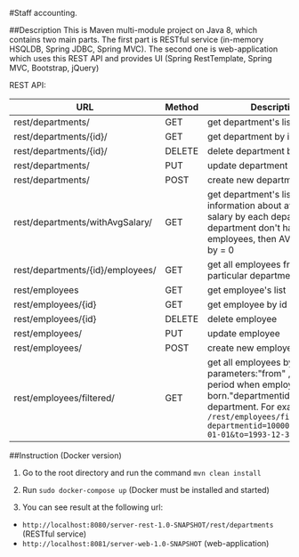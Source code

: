 #Staff accounting.

##Description
 This is Maven multi-module project on Java 8, which contains two main parts. The first part is RESTful service (in-memory HSQLDB, Spring JDBC, Spring MVC). The second one is web-application which uses this REST API and provides UI (Spring RestTemplate, Spring MVC, Bootstrap, jQuery)

REST API:

URL	| Method	| Description
--- | ------- | ---------------
rest/departments/|GET|get department's list
rest/departments/{id}/|GET|get department by id
rest/departments/{id}/|DELETE|delete department by id
rest/departments/|PUT|update department
rest/departments/|POST|create new department
rest/departments/withAvgSalary/|GET|get department's list with information about average salary by each department. If department don't have any employees, then AVG salary will by = 0
rest/departments/{id}/employees/|GET|get all employees from particular  department
rest/employees|GET|get employee's list
rest/employees/{id}|GET|get employee by id
rest/employees/{id}|DELETE|delete employee
rest/employees/|PUT|update employee
rest/employees/|POST|create new employee
rest/employees/filtered/|GET|get all employees by filter with parameters:"from" ,"to" - period when employee was born."departmentid" - id of department. For example: `/rest/employees/filtered?departmentid=100000&from=1993-01-01&to=1993-12-31` 


##Instruction (Docker version)

1.	Go to the root directory and run the command `mvn clean install`
2.	Run `sudo docker-compose up` (Docker must be installed and started)

3.	You can see result at the following url:

  - `http://localhost:8080/server-rest-1.0-SNAPSHOT/rest/departments` (RESTful service)
  - `http://localhost:8081/server-web-1.0-SNAPSHOT` (web-application)


